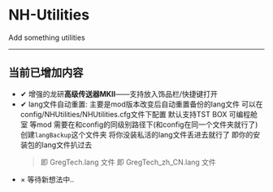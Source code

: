 # NH-Utilities
 Add something utilities

---
## 当前已增加内容
  - ✔ 增强的龙研**高级传送器MKII**——支持放入饰品栏/快捷键打开
  - ✔ lang文件自动重置: 主要是mod版本改变后自动重置备份的lang文件
    可以在config/NHUtilities/NHUtilities.cfg文件下配置
    默认支持TST BOX 可编程舱室 等mod
    需要在和config的同级别路径下(和config在同一个文件夹就行了)
    创建`langBackup`这个文件夹
    将你没装私活的lang文件丢进去就行了
    即你的安装包的lang文件扒过去
    > 即 GregTech.lang 文件
    > 即 GregTech_zh_CN.lang 文件
  - × 等待新想法中..